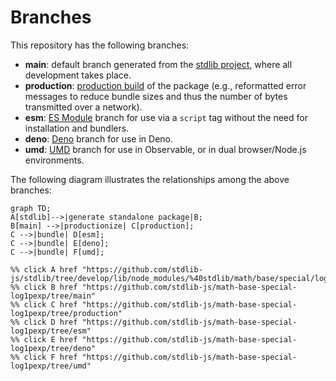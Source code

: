 <!--

@license Apache-2.0

Copyright (c) 2022 The Stdlib Authors.

Licensed under the Apache License, Version 2.0 (the "License");
you may not use this file except in compliance with the License.
You may obtain a copy of the License at

    http://www.apache.org/licenses/LICENSE-2.0

Unless required by applicable law or agreed to in writing, software
distributed under the License is distributed on an "AS IS" BASIS,
WITHOUT WARRANTIES OR CONDITIONS OF ANY KIND, either express or implied.
See the License for the specific language governing permissions and
limitations under the License.

-->

# Branches

This repository has the following branches:

-   **main**: default branch generated from the [stdlib project][stdlib-url], where all development takes place.
-   **production**: [production build][production-url] of the package (e.g., reformatted error messages to reduce bundle sizes and thus the number of bytes transmitted over a network).
-   **esm**: [ES Module][esm-url] branch for use via a `script` tag without the need for installation and bundlers.
-   **deno**: [Deno][deno-url] branch for use in Deno.
-   **umd**: [UMD][umd-url] branch for use in Observable, or in dual browser/Node.js environments.

The following diagram illustrates the relationships among the above branches:

```mermaid
graph TD;
A[stdlib]-->|generate standalone package|B;
B[main] -->|productionize| C[production];
C -->|bundle| D[esm];
C -->|bundle| E[deno];
C -->|bundle| F[umd];

%% click A href "https://github.com/stdlib-js/stdlib/tree/develop/lib/node_modules/%40stdlib/math/base/special/log1pexp"
%% click B href "https://github.com/stdlib-js/math-base-special-log1pexp/tree/main"
%% click C href "https://github.com/stdlib-js/math-base-special-log1pexp/tree/production"
%% click D href "https://github.com/stdlib-js/math-base-special-log1pexp/tree/esm"
%% click E href "https://github.com/stdlib-js/math-base-special-log1pexp/tree/deno"
%% click F href "https://github.com/stdlib-js/math-base-special-log1pexp/tree/umd"
```

[stdlib-url]: https://github.com/stdlib-js/stdlib/tree/develop/lib/node_modules/%40stdlib/math/base/special/log1pexp
[production-url]: https://github.com/stdlib-js/math-base-special-log1pexp/tree/production
[deno-url]: https://github.com/stdlib-js/math-base-special-log1pexp/tree/deno
[umd-url]: https://github.com/stdlib-js/math-base-special-log1pexp/tree/umd
[esm-url]: https://github.com/stdlib-js/math-base-special-log1pexp/tree/esm